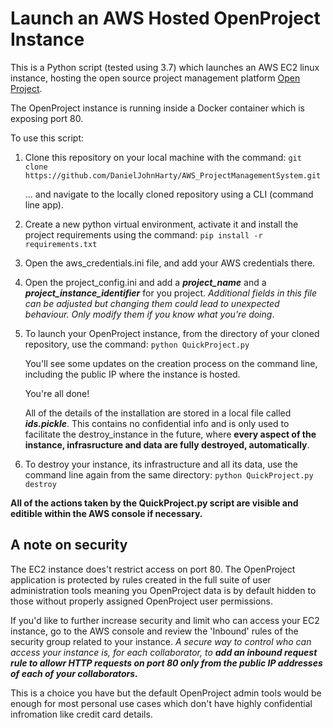 # Launch an AWS Hosted OpenProject Instance

This is a Python script (tested using 3.7) which launches an AWS EC2 linux instance, hosting the open source project management platform [Open Project](https://www.openproject.org).

The OpenProject instance is running inside a Docker container which is exposing port 80.



To use this script:

1. Clone this repository on your local machine with the command:
    ```git clone https://github.com/DanielJohnHarty/AWS_ProjectManagementSystem.git```

    ... and navigate to the locally cloned repository using a CLI (command line app).

2. Create a new python virtual environment, activate it and install the project requirements using the command:
    ```pip install -r requirements.txt```

3. Open the aws_credentials.ini file, and add your AWS credentials there.

4. Open the project_config.ini and add a ***project_name*** and a ***project_instance_identifier*** for you project. *Additional fields in this file can be adjusted but changing them could lead to unexpected behaviour. Only modify them if you know what you're doing*. 

5. To launch your OpenProject instance, from the directory of your cloned repository, use the command:
    ```python QuickProject.py```

    You'll see some updates on the creation process on the command line, including the public IP where the instance is hosted.

    You're all done!

    All of the details of the installation are stored in a local file called ***ids.pickle***. This contains no confidential info and is only used to facilitate the destroy_instance in the future, where **every aspect of the instance, infrasructure and data are fully destroyed, automatically**.

6. To destroy your instance, its infrastructure and all its data, use the command line again from the same directory:
    ```python QuickProject.py destroy```

**All of the actions taken by the QuickProject.py script are visible and editible within the AWS console if necessary.**

## A note on security
The EC2 instance does't restrict access on port 80. The OpenProject application is protected by rules created in the full suite of user administration tools meaning you OpenProject data is by default hidden to those without properly assigned OpenProject user permissions. 

If you'd like to further increase security and limit who can access your EC2 instance, go to the AWS console and review the 'Inbound' rules of the security group related to your instance. *A secure way to control who can access your instance is, for each collaborator, to **add an inbound request rule to allowr HTTP requests on port 80 only from the public IP addresses of each of your collaborators.***

This is a choice you have but the default OpenProject admin tools would be enough for most personal use cases which don't have highly confidential infromation like credit card details.
